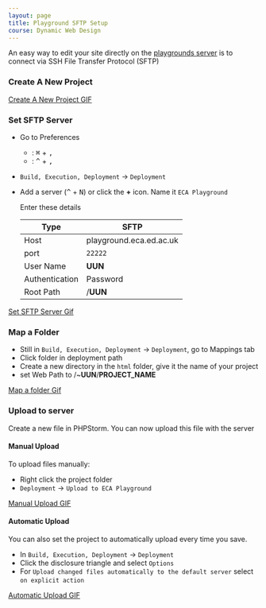 ```yaml
---
layout: page
title: Playground SFTP Setup
course: Dynamic Web Design
---
```


An easy way to edit your site directly on the [playgrounds server](https://www.wiki.ed.ac.uk/display/ECAIT/Experimental+web+server) is to connect via SSH File Transfer Protocol (SFTP)

### Create A New Project

[Create A New Project GIF]()

### Set SFTP Server

- Go to Preferences
    - <i class="fab fa-apple"></i>:   <kbd>⌘</kbd> + <kbd>,</kbd>
    - <i class="fab fa-windows"></i>:    <kbd>^</kbd> + <kbd>,</kbd>


- `Build, Execution, Deployment` -> `Deployment`
- Add a server (<kbd>^</kbd> + <kbd>N</kbd>) or click the **+** icon. Name it `ECA Playground`

    Enter these details

    | Type           | SFTP                    |
    | -------------- | ----------------------- |
    | Host           | playground.eca.ed.ac.uk |
    | port           | `22222`                 |
    | User Name      | **UUN**                 |
    | Authentication | Password                |
    | Root Path      | /**UUN**                |

[Set SFTP Server Gif]()

### Map a Folder

- Still in `Build, Execution, Deployment` -> `Deployment`, go to Mappings tab
- Click folder in deployment path
- Create a new directory in the `html` folder, give it the name of your project
- set Web Path to /~**UUN**/**PROJECT_NAME**

[Map a folder Gif]()

### Upload to server

Create a new file in PHPStorm. You can now upload this file with the server

#### Manual Upload

To upload files manually:
- Right click the project folder
- `Deployment` -> `Upload to ECA Playground`

[Manual Upload GIF]()

#### Automatic Upload

You can also set the project to automatically upload every time you save.

- In `Build, Execution, Deployment` -> `Deployment`
- Click the disclosure triangle and select `Options`
- For `Upload changed files automatically to the default server` select `on explicit action`

[Automatic Upload GIF]()
